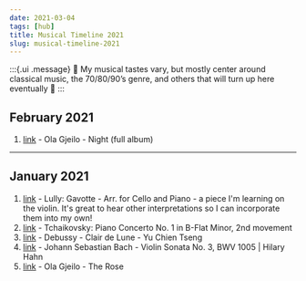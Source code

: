 ```yaml
---
date: 2021-03-04
tags: [hub]
title: Musical Timeline 2021
slug: musical-timeline-2021
---
```


:::{.ui .message}
🎵 My musical tastes vary, but mostly center around classical music, the 70/80/90’s genre, and others that will turn up here eventually 🎵
:::

## February 2021
1. [link](https://youtu.be/fxLA1Cl2n34) - Ola Gjeilo - Night (full album)

---

## January 2021
1. [link](https://youtu.be/rEc8cT5T07U) - Lully: Gavotte - Arr. for Cello and Piano - a piece I'm learning on the violin. It's great to hear other interpretations so I can incorporate them into my own!
2. [link](https://youtu.be/S6I_lhqudEo) - Tchaikovsky: Piano Concerto No. 1 in B-Flat Minor, 2nd movement
3. [link](https://youtu.be/tA-SRg_1J7s) - Debussy - Clair de Lune - Yu Chien Tseng
4. [link](https://youtu.be/Lej1nHZBMgc) - Johann Sebastian Bach - Violin Sonata No. 3, BWV 1005 | Hilary Hahn
5. [link](https://youtu.be/Ph44oJ7WpGU) - Ola Gjeilo - The Rose